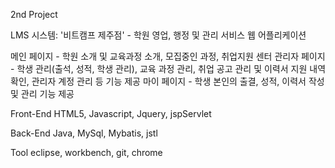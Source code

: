 2nd Project 

LMS 시스템: '비트캠프 제주점' - 학원 영업, 행정 및 관리 서비스 웹 어플리케이션

메인 페이지 - 학원 소개 및 교육과정 소개, 모집중인 과정, 취업지원 센터
관리자 페이지 - 학생 관리(출석, 성적, 학생 관리), 교육 과정 관리, 취업 공고 관리 및 이력서 지원 내역 확인, 관리자 계정 관리 등 기능 제공
마이 페이지 - 학생 본인의 출결, 성적, 이력서 작성 및 관리 기능 제공

Front-End HTML5, Javascript, Jquery, jspServlet

Back-End Java, MySql, Mybatis, jstl

Tool eclipse, workbench, git, chrome
